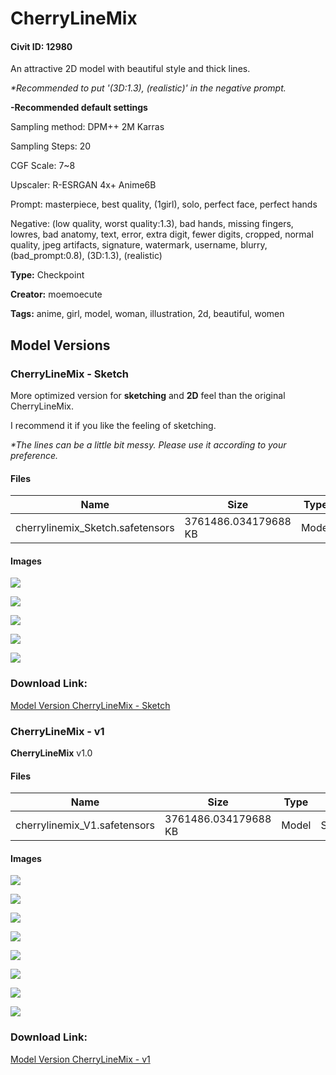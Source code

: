 # CherryLineMix

#### Civit ID: 12980

<p>An attractive 2D model with beautiful style and thick lines.</p><p><em>*Recommended to put '(3D:1.3), (realistic)' in the negative prompt.</em></p><p></p><p><strong>-Recommended default settings</strong></p><p></p><p>Sampling method: DPM++ 2M Karras</p><p>Sampling Steps: 20</p><p>CGF Scale: 7~8</p><p>Upscaler: R-ESRGAN 4x+ Anime6B<br /></p><p>Prompt: masterpiece, best quality, (1girl), solo, perfect face, perfect hands</p><p></p><p>Negative: (low quality, worst quality:1.3), bad hands, missing fingers, lowres, bad anatomy, text, error, extra digit, fewer digits, cropped, normal quality, jpeg artifacts, signature, watermark, username, blurry, (bad_prompt:0.8), (3D:1.3), (realistic)</p><p></p><p></p>

**Type:** Checkpoint

**Creator:** moemoecute

**Tags:** anime, girl, model, woman, illustration, 2d, beautiful, women

## Model Versions

### CherryLineMix - Sketch

<p>More optimized version for <strong>sketching</strong> and <strong>2D</strong> feel than the original CherryLineMix.</p><p>I recommend it if you like the feeling of sketching.</p><p><em>*The lines can be a little bit messy. Please use it according to your preference.</em></p>

#### Files

| Name | Size | Type | Format | Download Url | AutoV1 | AutoV2 | SHA256 | CRC32 | BLAKE3 |
| --- | --- | --- | --- | --- | --- | --- | --- | --- | --- |
| cherrylinemix_Sketch.safetensors | 3761486.034179688 KB | Model | SafeTensor | https://civitai.com/api/download/models/15357 | C64B22A4 | ECE694477D | ECE694477D520A5A0DBD2A1C59AFE36811CF7B8B42899D250419F302305A82A0 | 50B5358F | 2E0E2C276DFD8F7BEECA67A4BFE6A659CC271E4C9E24E91D841668F6BCFAE74E |

#### Images

<p><img src="https://image.civitai.com/xG1nkqKTMzGDvpLrqFT7WA/f3a1bf92-5bca-4a9a-bacd-e4c129c10100/width=450/152730.jpeg" /></p>

<p><img src="https://image.civitai.com/xG1nkqKTMzGDvpLrqFT7WA/e17f56c7-1942-4067-d082-a86f0564ad00/width=450/152728.jpeg" /></p>

<p><img src="https://image.civitai.com/xG1nkqKTMzGDvpLrqFT7WA/fb3edc7e-7990-4035-c5cf-d49af54f7300/width=450/152727.jpeg" /></p>

<p><img src="https://image.civitai.com/xG1nkqKTMzGDvpLrqFT7WA/8efdee61-362a-441a-e931-238fd6239800/width=450/152726.jpeg" /></p>

<p><img src="https://image.civitai.com/xG1nkqKTMzGDvpLrqFT7WA/a4c08b1c-65c6-46ce-fe94-628f53ecef00/width=450/152765.jpeg" /></p>

### Download Link:

[Model Version CherryLineMix - Sketch](https://civitai.com/api/download/models/15357)

### CherryLineMix - v1

<p><strong>CherryLineMix</strong> v1.0</p>

#### Files

| Name | Size | Type | Format | Download Url | AutoV1 | AutoV2 | SHA256 | CRC32 | BLAKE3 |
| --- | --- | --- | --- | --- | --- | --- | --- | --- | --- |
| cherrylinemix_V1.safetensors | 3761486.034179688 KB | Model | SafeTensor | https://civitai.com/api/download/models/15289 | 985BCC49 | 79C71B4E38 | 79C71B4E3857AC1E854DFF6182773EA0DB1DBA8ED465911CB9B923C0F60DD3C5 | 0518054A | 4997899BBAEF53070CACCDBA78F82A3B4A039F1D7806FAE8CB294C3109B7A604 |

#### Images

<p><img src="https://image.civitai.com/xG1nkqKTMzGDvpLrqFT7WA/dbab1207-1a98-4657-06c1-249410e8db00/width=450/152666.jpeg" /></p>

<p><img src="https://image.civitai.com/xG1nkqKTMzGDvpLrqFT7WA/94680738-aa8c-4e58-4c13-23c52f957200/width=450/151173.jpeg" /></p>

<p><img src="https://image.civitai.com/xG1nkqKTMzGDvpLrqFT7WA/b8f49f88-5330-41be-8626-5d4b04d4fa00/width=450/151179.jpeg" /></p>

<p><img src="https://image.civitai.com/xG1nkqKTMzGDvpLrqFT7WA/983c13b4-405f-49f5-e569-852eaa846900/width=450/151178.jpeg" /></p>

<p><img src="https://image.civitai.com/xG1nkqKTMzGDvpLrqFT7WA/fd4f2015-7c79-4d67-9a3f-6710e506e900/width=450/151177.jpeg" /></p>

<p><img src="https://image.civitai.com/xG1nkqKTMzGDvpLrqFT7WA/4c489b43-f3b3-41c7-f878-6ce5fe87e300/width=450/151176.jpeg" /></p>

<p><img src="https://image.civitai.com/xG1nkqKTMzGDvpLrqFT7WA/25100e68-1a59-43a0-e50b-f8a027f2b800/width=450/151175.jpeg" /></p>

<p><img src="https://image.civitai.com/xG1nkqKTMzGDvpLrqFT7WA/a10720ac-e394-4b8b-41dc-514902616700/width=450/151174.jpeg" /></p>

### Download Link:

[Model Version CherryLineMix - v1](https://civitai.com/api/download/models/15289)

